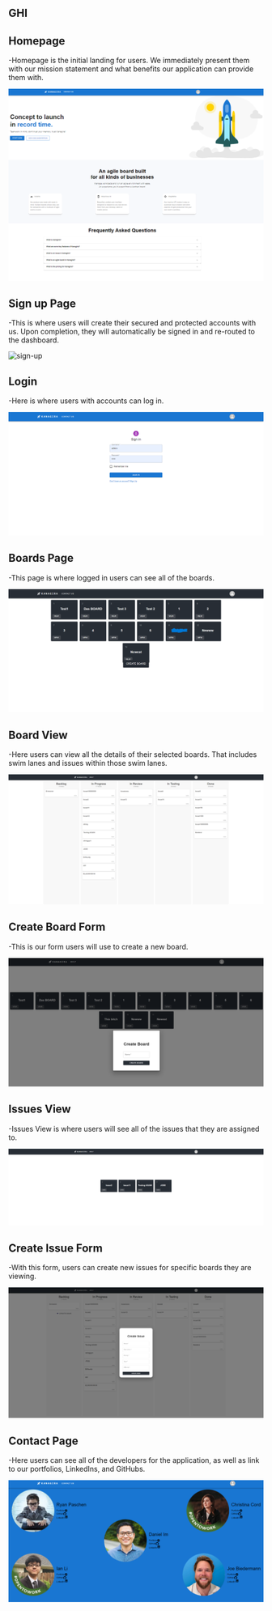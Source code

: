 ## GHI

## Homepage

-Homepage is the initial landing for users. We immediately present them with our mission statement and what benefits our application can provide them with.

![homepage](./images/HomePage.png)

## Sign up Page

-This is where users will create their secured and protected accounts with us. Upon completion, they will automatically be signed in and re-routed to the dashboard.

![sign-up](./images/Signup.png)

## Login

-Here is where users with accounts can log in.

![login](./images/LoginPage.png)

## Boards Page

-This page is where logged in users can see all of the boards.

![BoardsPage](./images/BoardsPage.png)

## Board View

-Here users can view all the details of their selected boards. That includes swim lanes and issues within those swim lanes.

![BoardView](./images/BoardView.png)

## Create Board Form

-This is our form users will use to create a new board.

![CreateBoardForm](./images/CreateBoardForm.png)

## Issues View

-Issues View is where users will see all of the issues that they are assigned to.

![IssuesViewPage](./images/IssuesViewPage.png)

## Create Issue Form

-With this form, users can create new issues for specific boards they are viewing.

![CreateIssueForm](./images/CreateIssueForm.png)

## Contact Page

-Here users can see all of the developers for the application, as well as link to our portfolios, LinkedIns, and GitHubs.

![ContactPage](./images/ContactPage.png)
